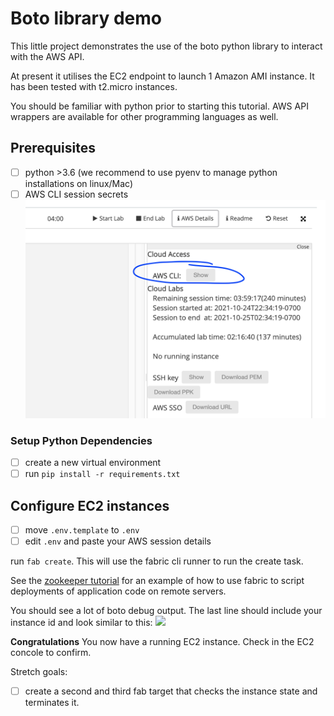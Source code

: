# Boto library demo

This little project demonstrates the use of the boto python library to interact with the AWS API.

At present it utilises the EC2 endpoint to launch 1 Amazon AMI instance. It has been tested with t2.micro instances.

You should be familiar with python prior to starting this tutorial. AWS API wrappers are available for other programming
languages as well.

## Prerequisites

- [ ] python >3.6 (we recommend to use pyenv to manage python installations on linux/Mac)
- [ ] AWS CLI session secrets
  ![](docs/aws_cli_session.png)

### Setup Python Dependencies

- [ ] create a new virtual environment
- [ ] run `pip install -r requirements.txt`

## Configure EC2 instances

- [ ] move `.env.template` to `.env`
- [ ] edit `.env` and paste your AWS session details

run `fab create`. This will use the fabric cli runner to run the create task. 

See the [zookeeper tutorial](https://github.com/ccdb-uob/zookeeper_tutorial/blob/691870afaa28155324aebde7bfb78efd41bd9001/start_zk_cluster.py#L23)
for an example of how to use fabric to script deployments of application code on remote servers.


You should see a lot of boto debug output. The last line should include your instance id and look similar to this:
![](boto_log_out.png)

**Congratulations** You now have a running EC2 instance. Check in the EC2 concole to confirm.

Stretch goals:

- [ ] create a second and third fab target that checks the instance state and terminates it. 

 